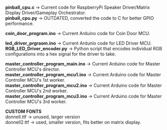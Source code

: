 **pinball_cpu.c** -> Current code for RaspberryPi Speaker Driver/Matrix Display Driver/Gameplay Orchestrator.  
**pinball_cpu.py** -> OUTDATED, converted the code to C for better GPIO performance.  
  
**coin_door_program.ino** -> Current Arduino code for Coin Door MCU.  
  
**led_driver_prgraom.ino** -> Current Ardunio code for LED Driver MCU.  
**RGB_LED_Driver_encoder.py** -> Python script that encodes individual RGB configurations into a hex signal for the driver to take.  
  
**master_controller_program_main.ino** -> Current Arduino code for Master Controller MCU's director.  
**master_controller_program_mcu1.ino** -> Current Arduino code for Master Controller MCU's 1st worker.  
**master_controller_program_mcu2.ino** -> Current Arduino code for Master Controller MCU's 2nd worker.  
**master_controller_program_mcu3.ino** -> Current Arduino code for Master Controller MCU's 3rd worker.  
  
  
**CUSTOM FONTS**  
donnell.ttf -> unused, larger version  
donnell2.ttf -> used, smaller version, fits better on matrix display.  
